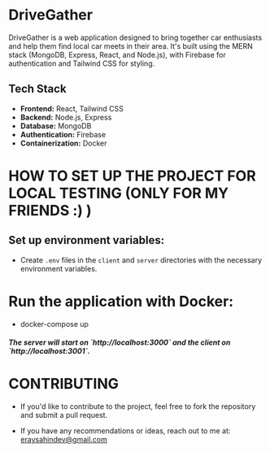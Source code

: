 # DriveGather

DriveGather is a web application designed to bring together car enthusiasts and help them find local car meets in their area. It's built using the MERN stack (MongoDB, Express, React, and Node.js), with Firebase for authentication and Tailwind CSS for styling.

## Tech Stack

- **Frontend:** React, Tailwind CSS
- **Backend:** Node.js, Express
- **Database:** MongoDB
- **Authentication:** Firebase
- **Containerization:** Docker

# HOW TO SET UP THE PROJECT FOR LOCAL TESTING (ONLY FOR MY FRIENDS :) )

## Set up environment variables:

- Create `.env` files in the `client` and `server` directories with the necessary environment variables.

# Run the application with Docker:

- docker-compose up

<h5>The server will start on `http://localhost:3000` and the client on `http://localhost:3001`.</h5>

# CONTRIBUTING

- If you'd like to contribute to the project, feel free to fork the repository and submit a pull request.

- If you have any recommendations or ideas, reach out to me at: eraysahindev@gmail.com
